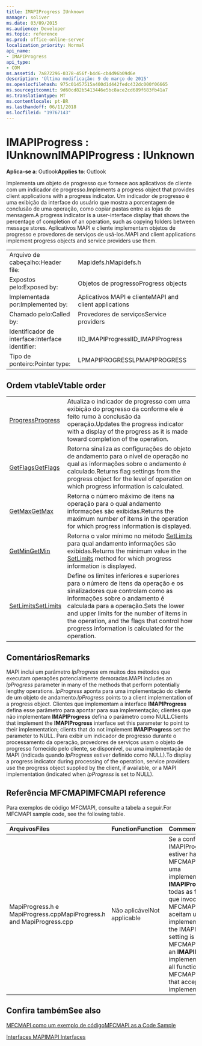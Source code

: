```yaml
---
title: IMAPIProgress IUnknown
manager: soliver
ms.date: 03/09/2015
ms.audience: Developer
ms.topic: reference
ms.prod: office-online-server
localization_priority: Normal
api_name:
- IMAPIProgress
api_type:
- COM
ms.assetid: 7a872296-0378-456f-b4d6-cb4d96b09d6e
description: 'Última modificação: 9 de março de 2015'
ms.openlocfilehash: 975c01457515a400d1d442fedc432dc000f06665
ms.sourcegitcommit: 9d60cd82b5413446e5bc8ace2cd689f683fb41a7
ms.translationtype: MT
ms.contentlocale: pt-BR
ms.lasthandoff: 06/11/2018
ms.locfileid: "19767143"
---
```

# <a name="imapiprogress--iunknown"></a><span data-ttu-id="41269-103">IMAPIProgress : IUnknown</span><span class="sxs-lookup"><span data-stu-id="41269-103">IMAPIProgress : IUnknown</span></span>

  
  
<span data-ttu-id="41269-104">**Aplica-se a**: Outlook</span><span class="sxs-lookup"><span data-stu-id="41269-104">**Applies to**: Outlook</span></span> 
  
<span data-ttu-id="41269-105">Implementa um objeto de progresso que fornece aos aplicativos de cliente com um indicador de progresso.</span><span class="sxs-lookup"><span data-stu-id="41269-105">Implements a progress object that provides client applications with a progress indicator.</span></span> <span data-ttu-id="41269-106">Um indicador de progresso é uma exibição da interface do usuário que mostra a porcentagem de conclusão de uma operação, como copiar pastas entre as lojas de mensagem.</span><span class="sxs-lookup"><span data-stu-id="41269-106">A progress indicator is a user-interface display that shows the percentage of completion of an operation, such as copying folders between message stores.</span></span> <span data-ttu-id="41269-107">Aplicativos MAPI e cliente implementam objetos de progresso e provedores de serviços de usá-los.</span><span class="sxs-lookup"><span data-stu-id="41269-107">MAPI and client applications implement progress objects and service providers use them.</span></span> 
  
|||
|:-----|:-----|
|<span data-ttu-id="41269-108">Arquivo de cabeçalho:</span><span class="sxs-lookup"><span data-stu-id="41269-108">Header file:</span></span>  <br/> |<span data-ttu-id="41269-109">Mapidefs.h</span><span class="sxs-lookup"><span data-stu-id="41269-109">Mapidefs.h</span></span>  <br/> |
|<span data-ttu-id="41269-110">Expostos pelo:</span><span class="sxs-lookup"><span data-stu-id="41269-110">Exposed by:</span></span>  <br/> |<span data-ttu-id="41269-111">Objetos de progresso</span><span class="sxs-lookup"><span data-stu-id="41269-111">Progress objects</span></span>  <br/> |
|<span data-ttu-id="41269-112">Implementada por:</span><span class="sxs-lookup"><span data-stu-id="41269-112">Implemented by:</span></span>  <br/> |<span data-ttu-id="41269-113">Aplicativos MAPI e cliente</span><span class="sxs-lookup"><span data-stu-id="41269-113">MAPI and client applications</span></span>  <br/> |
|<span data-ttu-id="41269-114">Chamado pelo:</span><span class="sxs-lookup"><span data-stu-id="41269-114">Called by:</span></span>  <br/> |<span data-ttu-id="41269-115">Provedores de serviços</span><span class="sxs-lookup"><span data-stu-id="41269-115">Service providers</span></span>  <br/> |
|<span data-ttu-id="41269-116">Identificador de interface:</span><span class="sxs-lookup"><span data-stu-id="41269-116">Interface identifier:</span></span>  <br/> |<span data-ttu-id="41269-117">IID_IMAPIProgress</span><span class="sxs-lookup"><span data-stu-id="41269-117">IID_IMAPIProgress</span></span>  <br/> |
|<span data-ttu-id="41269-118">Tipo de ponteiro:</span><span class="sxs-lookup"><span data-stu-id="41269-118">Pointer type:</span></span>  <br/> |<span data-ttu-id="41269-119">LPMAPIPROGRESS</span><span class="sxs-lookup"><span data-stu-id="41269-119">LPMAPIPROGRESS</span></span>  <br/> |
   
## <a name="vtable-order"></a><span data-ttu-id="41269-120">Ordem vtable</span><span class="sxs-lookup"><span data-stu-id="41269-120">Vtable order</span></span>

|||
|:-----|:-----|
|[<span data-ttu-id="41269-121">Progress</span><span class="sxs-lookup"><span data-stu-id="41269-121">Progress</span></span>](imapiprogress-progress.md) <br/> |<span data-ttu-id="41269-122">Atualiza o indicador de progresso com uma exibição do progresso da conforme ele é feito rumo à conclusão da operação.</span><span class="sxs-lookup"><span data-stu-id="41269-122">Updates the progress indicator with a display of the progress as it is made toward completion of the operation.</span></span>  <br/> |
|[<span data-ttu-id="41269-123">GetFlags</span><span class="sxs-lookup"><span data-stu-id="41269-123">GetFlags</span></span>](imapiprogress-getflags.md) <br/> |<span data-ttu-id="41269-124">Retorna sinaliza as configurações do objeto de andamento para o nível de operação no qual as informações sobre o andamento é calculado.</span><span class="sxs-lookup"><span data-stu-id="41269-124">Returns flag settings from the progress object for the level of operation on which progress information is calculated.</span></span>  <br/> |
|[<span data-ttu-id="41269-125">GetMax</span><span class="sxs-lookup"><span data-stu-id="41269-125">GetMax</span></span>](imapiprogress-getmax.md) <br/> |<span data-ttu-id="41269-126">Retorna o número máximo de itens na operação para o qual andamento informações são exibidas.</span><span class="sxs-lookup"><span data-stu-id="41269-126">Returns the maximum number of items in the operation for which progress information is displayed.</span></span>  <br/> |
|[<span data-ttu-id="41269-127">GetMin</span><span class="sxs-lookup"><span data-stu-id="41269-127">GetMin</span></span>](imapiprogress-getmin.md) <br/> |<span data-ttu-id="41269-128">Retorna o valor mínimo no método [SetLimits](imapiprogress-setlimits.md) para qual andamento informações são exibidas.</span><span class="sxs-lookup"><span data-stu-id="41269-128">Returns the minimum value in the [SetLimits](imapiprogress-setlimits.md) method for which progress information is displayed.</span></span>  <br/> |
|[<span data-ttu-id="41269-129">SetLimits</span><span class="sxs-lookup"><span data-stu-id="41269-129">SetLimits</span></span>](imapiprogress-setlimits.md) <br/> |<span data-ttu-id="41269-130">Define os limites inferiores e superiores para o número de itens da operação e os sinalizadores que controlam como as informações sobre o andamento é calculada para a operação.</span><span class="sxs-lookup"><span data-stu-id="41269-130">Sets the lower and upper limits for the number of items in the operation, and the flags that control how progress information is calculated for the operation.</span></span>  <br/> |
   
## <a name="remarks"></a><span data-ttu-id="41269-131">Comentários</span><span class="sxs-lookup"><span data-stu-id="41269-131">Remarks</span></span>

<span data-ttu-id="41269-132">MAPI inclui um parâmetro _lpProgress_ em muitos dos métodos que executam operações potencialmente demoradas.</span><span class="sxs-lookup"><span data-stu-id="41269-132">MAPI includes an  _lpProgress_ parameter in many of the methods that perform potentially lengthy operations.</span></span>  <span data-ttu-id="41269-133">_lpProgress_ aponta para uma implementação do cliente de um objeto de andamento.</span><span class="sxs-lookup"><span data-stu-id="41269-133">_lpProgress_ points to a client implementation of a progress object.</span></span> <span data-ttu-id="41269-134">Clientes que implementam a interface **IMAPIProgress** defina esse parâmetro para apontar para sua implementação; clientes que não implementam **IMAPIProgress** defina o parâmetro como NULL.</span><span class="sxs-lookup"><span data-stu-id="41269-134">Clients that implement the **IMAPIProgress** interface set this parameter to point to their implementation; clients that do not implement **IMAPIProgress** set the parameter to NULL.</span></span> <span data-ttu-id="41269-135">Para exibir um indicador de progresso durante o processamento da operação, provedores de serviços usam o objeto de progresso fornecido pelo cliente, se disponível, ou uma implementação de MAPI (indicada quando _lpProgress_ estiver definido como NULL).</span><span class="sxs-lookup"><span data-stu-id="41269-135">To display a progress indicator during processing of the operation, service providers use the progress object supplied by the client, if available, or a MAPI implementation (indicated when  _lpProgress_ is set to NULL).</span></span> 
  
## <a name="mfcmapi-reference"></a><span data-ttu-id="41269-136">Referência MFCMAPI</span><span class="sxs-lookup"><span data-stu-id="41269-136">MFCMAPI reference</span></span>

<span data-ttu-id="41269-137">Para exemplos de código MFCMAPI, consulte a tabela a seguir.</span><span class="sxs-lookup"><span data-stu-id="41269-137">For MFCMAPI sample code, see the following table.</span></span>
  
|<span data-ttu-id="41269-138">**Arquivos**</span><span class="sxs-lookup"><span data-stu-id="41269-138">**Files**</span></span>|<span data-ttu-id="41269-139">**Function**</span><span class="sxs-lookup"><span data-stu-id="41269-139">**Function**</span></span>|<span data-ttu-id="41269-140">**Comment**</span><span class="sxs-lookup"><span data-stu-id="41269-140">**Comment**</span></span>|
|:-----|:-----|:-----|
|<span data-ttu-id="41269-141">MapiProgress.h e MapiProgress.cpp</span><span class="sxs-lookup"><span data-stu-id="41269-141">MapiProgress.h and MapiProgress.cpp</span></span>  <br/> |<span data-ttu-id="41269-142">Não aplicável</span><span class="sxs-lookup"><span data-stu-id="41269-142">Not applicable</span></span>  <br/> |<span data-ttu-id="41269-143">Se a configuração IMAPIProgress estiver habilitada, MFCMAPI passará uma implementação **IMAPIProgress** a todas as funções que invoca MFCMAPI que aceitam uma implementação.</span><span class="sxs-lookup"><span data-stu-id="41269-143">If the IMAPIProgress setting is enabled, MFCMAPI will pass an **IMAPIProgress** implementation to all functions that MFCMAPI invokes that accept an implementation.</span></span>  <br/> |
   
## <a name="see-also"></a><span data-ttu-id="41269-144">Confira também</span><span class="sxs-lookup"><span data-stu-id="41269-144">See also</span></span>



[<span data-ttu-id="41269-145">MFCMAPI como um exemplo de código</span><span class="sxs-lookup"><span data-stu-id="41269-145">MFCMAPI as a Code Sample</span></span>](mfcmapi-as-a-code-sample.md)
  
[<span data-ttu-id="41269-146">Interfaces MAPI</span><span class="sxs-lookup"><span data-stu-id="41269-146">MAPI Interfaces</span></span>](mapi-interfaces.md)

